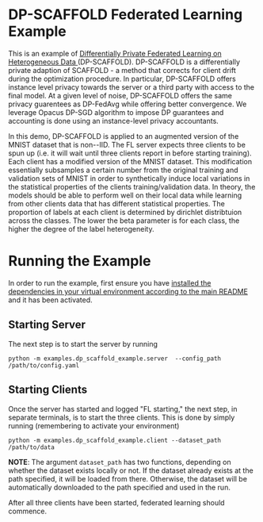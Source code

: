 # DP-SCAFFOLD Federated Learning Example
This is an example of [Differentially Private Federated Learning on Heterogeneous Data
](https://arxiv.org/abs/2111.09278)(DP-SCAFFOLD). DP-SCAFFOLD is a differentially private adaption of SCAFFOLD - a method that corrects for client drift during the optimization procedure. In particular, DP-SCAFFOLD offers instance level privacy towards the server or a third party with access to the final model. At a given level of noise, DP-SCAFFOLD offers the same privacy guarentees as DP-FedAvg while offering better convergence. We leverage Opacus DP-SGD algorithm to impose DP guarantees and accounting is done using an instance-level privacy accountants.

In this demo, DP-SCAFFOLD is applied to an augmented version of the MNIST dataset that is non--IID. The FL server expects three clients to be spun up (i.e. it will wait until three clients report in before starting training). Each client has a modified version of the MNIST dataset. This modification essentially subsamples a certain number from the original training and validation sets of MNIST in order to synthetically induce local variations in the statistical properties of the clients training/validation data. In theory, the models should be able to perform well on their local data while learning from other clients data that has different statistical properties. The proportion of labels at each client is determined by dirichlet distribtuion across the classes. The lower the beta parameter is for each class, the higher the degree of the label heterogeneity.

# Running the Example
In order to run the example, first ensure you have [installed the dependencies in your virtual environment according to the main README](/README.md#development-requirements) and it has been activated.

## Starting Server

The next step is to start the server by running
```
python -m examples.dp_scaffold_example.server  --config_path /path/to/config.yaml
```

## Starting Clients

Once the server has started and logged "FL starting," the next step, in separate terminals, is to start the three
clients. This is done by simply running (remembering to activate your environment)
```
python -m examples.dp_scaffold_example.client --dataset_path /path/to/data
```
**NOTE**: The argument `dataset_path` has two functions, depending on whether the dataset exists locally or not. If
the dataset already exists at the path specified, it will be loaded from there. Otherwise, the dataset will be
automatically downloaded to the path specified and used in the run.

After all three clients have been started, federated learning should commence.
